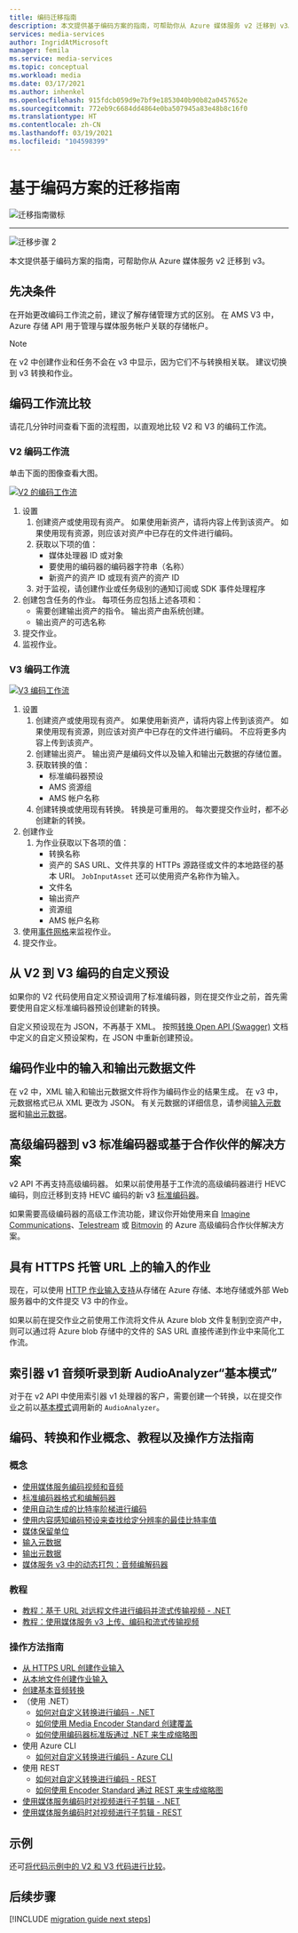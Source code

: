 ```yaml
---
title: 编码迁移指南
description: 本文提供基于编码方案的指南，可帮助你从 Azure 媒体服务 v2 迁移到 v3。
services: media-services
author: IngridAtMicrosoft
manager: femila
ms.service: media-services
ms.topic: conceptual
ms.workload: media
ms.date: 03/17/2021
ms.author: inhenkel
ms.openlocfilehash: 915fdcb059d9e7bf9e1853040b90b82a0457652e
ms.sourcegitcommit: 772eb9c6684dd4864e0ba507945a83e48b8c16f0
ms.translationtype: HT
ms.contentlocale: zh-CN
ms.lasthandoff: 03/19/2021
ms.locfileid: "104598399"
---
```

# <a name="encoding-scenario-based-migration-guidance"></a>基于编码方案的迁移指南

![迁移指南徽标](./media/migration-guide/azure-media-services-logo-migration-guide.svg)

<hr color="#5ea0ef" size="10">

![迁移步骤 2](./media/migration-guide/steps-4.svg)

本文提供基于编码方案的指南，可帮助你从 Azure 媒体服务 v2 迁移到 v3。

## <a name="prerequisites"></a>先决条件

在开始更改编码工作流之前，建议了解存储管理方式的区别。  在 AMS V3 中，Azure 存储 API 用于管理与媒体服务帐户关联的存储帐户。

> [!NOTE]
> 在 v2 中创建作业和任务不会在 v3 中显示，因为它们不与转换相关联。 建议切换到 v3 转换和作业。

## <a name="encoding-workflow-comparison"></a>编码工作流比较

请花几分钟时间查看下面的流程图，以直观地比较 V2 和 V3 的编码工作流。

### <a name="v2-encoding-workflow"></a>V2 编码工作流

单击下面的图像查看大图。

[![V2 的编码工作流](./media/migration-guide/V2-pretty.svg) ](./media/migration-guide/V2-pretty.svg#lightbox)

1. 设置
    1. 创建资产或使用现有资产。 如果使用新资产，请将内容上传到该资产。 如果使用现有资源，则应该对资产中已存在的文件进行编码。
    2. 获取以下项的值：
        - 媒体处理器 ID 或对象
        - 要使用的编码器的编码器字符串（名称）
        - 新资产的资产 ID 或现有资产的资产 ID
    3. 对于监视，请创建作业或任务级别的通知订阅或 SDK 事件处理程序
2. 创建包含任务的作业。 每项任务应包括上述各项和：
    - 需要创建输出资产的指令。  输出资产由系统创建。
    - 输出资产的可选名称
3. 提交作业。
4. 监视作业。

### <a name="v3-encoding-workflow"></a>V3 编码工作流

[![V3 编码工作流](./media/migration-guide/V3-pretty.svg)](./media/migration-guide/V3-pretty.svg#lightbox)

1. 设置
    1. 创建资产或使用现有资产。 如果使用新资产，请将内容上传到该资产。 如果使用现有资源，则应该对资产中已存在的文件进行编码。 不应将更多内容上传到该资产。
    1. 创建输出资产。  输出资产是编码文件以及输入和输出元数据的存储位置。
    1. 获取转换的值：
        - 标准编码器预设
        - AMS 资源组
        - AMS 帐户名称
    1. 创建转换或使用现有转换。  转换是可重用的。 每次要提交作业时，都不必创建新的转换。
1. 创建作业
    1. 为作业获取以下各项的值：
        - 转换名称
        - 资产的 SAS URL、文件共享的 HTTPs 源路径或文件的本地路径的基本 URI。 `JobInputAsset` 还可以使用资产名称作为输入。
        - 文件名
        - 输出资产
        - 资源组
        - AMS 帐户名称  
1. 使用[事件网格](monitoring/monitor-events-portal-how-to.md)来监视作业。
1. 提交作业。

## <a name="custom-presets-from-v2-to-v3-encoding"></a>从 V2 到 V3 编码的自定义预设

如果你的 V2 代码使用自定义预设调用了标准编码器，则在提交作业之前，首先需要使用自定义标准编码器预设创建新的转换。

自定义预设现在为 JSON，不再基于 XML。 按照[转换 Open API (Swagger)](https://github.com/Azure/azure-rest-api-specs/blob/master/specification/mediaservices/resource-manager/Microsoft.Media/stable/2020-05-01/examples/transforms-create.json) 文档中定义的自定义预设架构，在 JSON 中重新创建预设。

## <a name="input-and-output-metadata-files-from-an-encoding-job"></a>编码作业中的输入和输出元数据文件

在 v2 中，XML 输入和输出元数据文件将作为编码作业的结果生成。 在 v3 中，元数据格式已从 XML 更改为 JSON。 有关元数据的详细信息，请参阅[输入元数据](input-metadata-schema.md)和[输出元数据](output-metadata-schema.md)。

## <a name="premium-encoder-to-v3-standard-encoder-or-partner-based-solutions"></a>高级编码器到 v3 标准编码器或基于合作伙伴的解决方案

v2 API 不再支持高级编码器。 如果以前使用基于工作流的高级编码器进行 HEVC 编码，则应迁移到支持 HEVC 编码的新 v3 [标准编码器](media-encoder-standard-formats.md)。

如果需要高级编码器的高级工作流功能，建议你开始使用来自 [Imagine Communications](https://imaginecommunications.com)、[Telestream](https://www.telestream.net) 或 [Bitmovin](https://bitmovin.com) 的 Azure 高级编码合作伙伴解决方案。

## <a name="jobs-with-inputs-that-are-on-https-hosted-urls"></a>具有 HTTPS 托管 URL 上的输入的作业

现在，可以使用 [HTTP 作业输入支持](job-input-from-http-how-to.md)从存储在 Azure 存储、本地存储或外部 Web 服务器中的文件提交 V3 中的作业。

如果以前在提交作业之前使用工作流将文件从 Azure blob 文件复制到空资产中，则可以通过将 Azure blob 存储中的文件的 SAS URL 直接传递到作业中来简化工作流。

## <a name="indexer-v1-audio-transcription-to-the-new-audioanalyzer-basic-mode"></a>索引器 v1 音频听录到新 AudioAnalyzer“基本模式”

对于在 v2 API 中使用索引器 v1 处理器的客户，需要创建一个转换，以在提交作业之前以[基本模式](how-to-create-basic-audio-transform.md)调用新的 `AudioAnalyzer`。

## <a name="encoding-transforms-and-jobs-concepts-tutorials-and-how-to-guides"></a>编码、转换和作业概念、教程以及操作方法指南

### <a name="concepts"></a>概念

- [使用媒体服务编码视频和音频](encoding-concept.md)
- [标准编码器格式和编解码器](media-encoder-standard-formats.md)
- [使用自动生成的比特率阶梯进行编码](autogen-bitrate-ladder.md)
- [使用内容感知编码预设来查找给定分辨率的最佳比特率值](content-aware-encoding.md)
- [媒体保留单位](concept-media-reserved-units.md)
- [输入元数据](input-metadata-schema.md)
- [输出元数据](output-metadata-schema.md)
- [媒体服务 v3 中的动态打包：音频编解码器](dynamic-packaging-overview.md#audio-codecs-supported-by-dynamic-packaging)

### <a name="tutorials"></a>教程

- [教程：基于 URL 对远程文件进行编码并流式传输视频 - .NET](stream-files-dotnet-quickstart.md)
- [教程：使用媒体服务 v3 上传、编码和流式传输视频](stream-files-tutorial-with-api.md)

### <a name="how-to-guides"></a>操作方法指南

- [从 HTTPS URL 创建作业输入](job-input-from-http-how-to.md)
- [从本地文件创建作业输入](job-input-from-local-file-how-to.md)
- [创建基本音频转换](how-to-create-basic-audio-transform.md)
- （使用 .NET）
  - [如何对自定义转换进行编码 - .NET](customize-encoder-presets-how-to.md)
  - [如何使用 Media Encoder Standard 创建覆盖](how-to-create-overlay.md)
  - [如何使用编码器标准版通过 .NET 来生成缩略图](media-services-generate-thumbnails-dotnet.md)
- 使用 Azure CLI
  - [如何对自定义转换进行编码 - Azure CLI](custom-preset-cli-howto.md)
- 使用 REST
  - [如何对自定义转换进行编码 - REST](custom-preset-rest-howto.md)
  - [如何使用 Encoder Standard 通过 REST 来生成缩略图](media-services-generate-thumbnails-rest.md)
- [使用媒体服务编码时对视频进行子剪辑 - .NET](subclip-video-dotnet-howto.md)
- [使用媒体服务编码时对视频进行子剪辑 - REST](subclip-video-rest-howto.md)

## <a name="samples"></a>示例

还可[将代码示例中的 V2 和 V3 代码进行比较](migrate-v-2-v-3-migration-samples.md)。

## <a name="next-steps"></a>后续步骤

[!INCLUDE [migration guide next steps](./includes/migration-guide-next-steps.md)]
